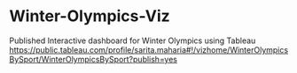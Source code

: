 # Winter-Olympics-Viz
Published Interactive dashboard for Winter Olympics using Tableau https://public.tableau.com/profile/sarita.maharia#!/vizhome/WinterOlympicsBySport/WinterOlympicsBySport?publish=yes
